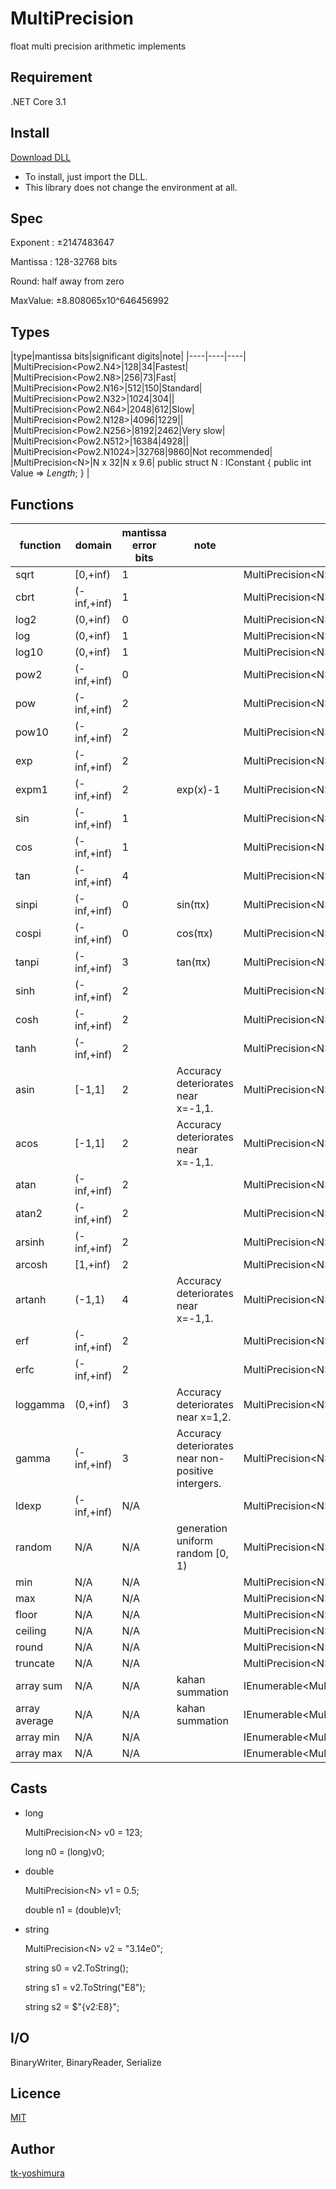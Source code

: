 # MultiPrecision
 float multi precision arithmetic implements

## Requirement
.NET Core 3.1

## Install

[Download DLL](https://github.com/tk-yoshimura/MultiPrecision/releases) 

- To install, just import the DLL.
- This library does not change the environment at all.

## Spec

Exponent : &plusmn;2147483647

Mantissa : 128-32768 bits

Round: half away from zero

MaxValue: &plusmn;8.808065x10^646456992

## Types

|type|mantissa bits|significant digits|note|
|----|----|----|
|MultiPrecision&lt;Pow2.N4&gt;|128|34|Fastest|
|MultiPrecision&lt;Pow2.N8&gt;|256|73|Fast|
|MultiPrecision&lt;Pow2.N16&gt;|512|150|Standard|
|MultiPrecision&lt;Pow2.N32&gt;|1024|304||
|MultiPrecision&lt;Pow2.N64&gt;|2048|612|Slow|
|MultiPrecision&lt;Pow2.N128&gt;|4096|1229||
|MultiPrecision&lt;Pow2.N256&gt;|8192|2462|Very slow|
|MultiPrecision&lt;Pow2.N512&gt;|16384|4928||
|MultiPrecision&lt;Pow2.N1024&gt;|32768|9860|Not recommended|
|MultiPrecision&lt;N&gt;|N x 32|N x 9.6| public struct N &#x3A; IConstant &#x7B; public int Value &#x3D;&#x3E; *Length*&#x3B; &#x7D; |

## Functions

|function|domain|mantissa error bits|note|usage|
|----|----|----|----|----|
|sqrt|&#91;0,+inf&#41;|1||MultiPrecision&lt;N&gt;.Sqrt(x)|
|cbrt|&#40;-inf,+inf&#41;|1||MultiPrecision&lt;N&gt;.Cbrt(x)|
|log2|&#40;0,+inf&#41;|0||MultiPrecision&lt;N&gt;.Log2(x)|
|log|&#40;0,+inf&#41;|1||MultiPrecision&lt;N&gt;.Log(x)|
|log10|&#40;0,+inf&#41;|1||MultiPrecision&lt;N&gt;.Log10(x)|
|pow2|&#40;-inf,+inf&#41;|0||MultiPrecision&lt;N&gt;.Pow2(x)|
|pow|&#40;-inf,+inf&#41;|2||MultiPrecision&lt;N&gt;.Pow(x, y)|
|pow10|&#40;-inf,+inf&#41;|2||MultiPrecision&lt;N&gt;.Pow10(x)|
|exp|&#40;-inf,+inf&#41;|2||MultiPrecision&lt;N&gt;.Exp(x)|
|expm1|&#40;-inf,+inf&#41;|2|exp(x)-1|MultiPrecision&lt;N&gt;.Expm1(x)|
|sin|&#40;-inf,+inf&#41;|1||MultiPrecision&lt;N&gt;.Sin(x)|
|cos|&#40;-inf,+inf&#41;|1||MultiPrecision&lt;N&gt;.Cos(x)|
|tan|&#40;-inf,+inf&#41;|4||MultiPrecision&lt;N&gt;.Tan(x)|
|sinpi|&#40;-inf,+inf&#41;|0| sin(&pi;x) |MultiPrecision&lt;N&gt;.SinPI(x)|
|cospi|&#40;-inf,+inf&#41;|0| cos(&pi;x) |MultiPrecision&lt;N&gt;.CosPI(x)|
|tanpi|&#40;-inf,+inf&#41;|3| tan(&pi;x) |MultiPrecision&lt;N&gt;.TanPI(x)|
|sinh|&#40;-inf,+inf&#41;|2||MultiPrecision&lt;N&gt;.Sinh(x)|
|cosh|&#40;-inf,+inf&#41;|2||MultiPrecision&lt;N&gt;.Cosh(x)|
|tanh|&#40;-inf,+inf&#41;|2||MultiPrecision&lt;N&gt;.Tanh(x)|
|asin|&#91;-1,1&#93;|2|Accuracy deteriorates near x=-1,1.|MultiPrecision&lt;N&gt;.Asin(x)|
|acos|&#91;-1,1&#93;|2|Accuracy deteriorates near x=-1,1.|MultiPrecision&lt;N&gt;.Acos(x)|
|atan|&#40;-inf,+inf&#41;|2||MultiPrecision&lt;N&gt;.Atan(x)|
|atan2|&#40;-inf,+inf&#41;|2||MultiPrecision&lt;N&gt;.Atan2(y, x)|
|arsinh|&#40;-inf,+inf&#41;|2||MultiPrecision&lt;N&gt;.Arsinh(x)|
|arcosh|&#91;1,+inf&#41;|2||MultiPrecision&lt;N&gt;.Arcosh(x)|
|artanh|&#40;-1,1&#41;|4|Accuracy deteriorates near x=-1,1.|MultiPrecision&lt;N&gt;.Artanh(x)|
|erf|&#40;-inf,+inf&#41;|2||MultiPrecision&lt;N&gt;.Erf(x)|
|erfc|&#40;-inf,+inf&#41;|2||MultiPrecision&lt;N&gt;.Erfc(x)|
|loggamma|&#40;0,+inf&#41;|3|Accuracy deteriorates near x=1,2.|MultiPrecision&lt;N&gt;.LogGamma(x)|
|gamma|&#40;-inf,+inf&#41;|3|Accuracy deteriorates near non-positive intergers.|MultiPrecision&lt;N&gt;.Gamma(x)|
|ldexp|&#40;-inf,+inf&#41;|N/A||MultiPrecision&lt;N&gt;.Ldexp(x, y)|
|random|N/A|N/A|generation uniform random &#91;0, 1&#41;|MultiPrecision&lt;N&gt;.Random(random)|
|min|N/A|N/A||MultiPrecision&lt;N&gt;.Min(x, y)|
|max|N/A|N/A||MultiPrecision&lt;N&gt;.Max(x, y)|
|floor|N/A|N/A||MultiPrecision&lt;N&gt;.Floor(x)|
|ceiling|N/A|N/A||MultiPrecision&lt;N&gt;.Ceiling(x)|
|round|N/A|N/A||MultiPrecision&lt;N&gt;.Round(x)|
|truncate|N/A|N/A||MultiPrecision&lt;N&gt;.Truncate(x)|
|array sum|N/A|N/A|kahan summation|IEnumerable&lt;MultiPrecision&lt;N&gt;&gt;.Sum()|
|array average|N/A|N/A|kahan summation|IEnumerable&lt;MultiPrecision&lt;N&gt;&gt;.Average()|
|array min|N/A|N/A||IEnumerable&lt;MultiPrecision&lt;N&gt;&gt;.Min()|
|array max|N/A|N/A||IEnumerable&lt;MultiPrecision&lt;N&gt;&gt;.Max()|

## Casts

- long

  MultiPrecision&lt;N&gt; v0 = 123;

  long n0 = (long)v0;

- double

  MultiPrecision&lt;N&gt; v1 = 0.5;

  double n1 = (double)v1;

- string

  MultiPrecision&lt;N&gt; v2 = "3.14e0";

  string s0 = v2.ToString();

  string s1 = v2.ToString("E8");

  string s2 = $"{v2:E8}";

## I/O

BinaryWriter, BinaryReader, Serialize

## Licence
[MIT](https://github.com/tk-yoshimura/MultiPrecision/blob/master/LICENSE)

## Author

[tk-yoshimura](https://github.com/tk-yoshimura)
